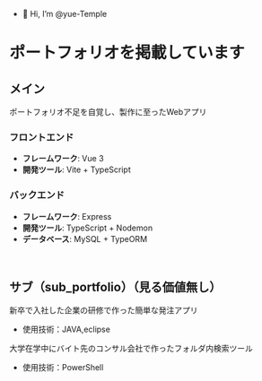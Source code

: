 - 👋 Hi, I’m @yue-Temple

# ポートフォリオを掲載しています

## メイン
ポートフォリオ不足を自覚し、製作に至ったWebアプリ
### フロントエンド
- **フレームワーク**: Vue 3
- **開発ツール**: Vite + TypeScript
### バックエンド
- **フレームワーク**: Express
- **開発ツール**: TypeScript + Nodemon
- **データベース**: MySQL + TypeORM

<br>


## サブ（sub_portfolio）（見る価値無し）
新卒で入社した企業の研修で作った簡単な発注アプリ
  - 使用技術：JAVA,eclipse
  
大学在学中にバイト先のコンサル会社で作ったフォルダ内検索ツール
  - 使用技術：PowerShell

<!---
yue-Temple/yue-Temple is a ✨ special ✨ repository because its `README.md` (this file) appears on your GitHub profile.
You can click the Preview link to take a look at your changes.
--->
